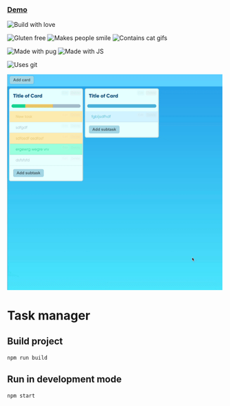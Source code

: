### [Demo](https://max-0n.github.io/task_manager/)

![Build with love](http://forthebadge.com/images/badges/built-with-love.svg)

![Gluten free](https://forthebadge.com/images/badges/gluten-free.svg) ![Makes people smile](https://forthebadge.com/images/badges/makes-people-smile.svg) ![Contains cat gifs](https://forthebadge.com/images/badges/contains-cat-gifs.svg)

![Made with pug](https://forthebadge.com/images/badges/made-with-pug.svg) ![Made with JS](https://forthebadge.com/images/badges/made-with-javascript.svg)

![Uses git](https://forthebadge.com/images/badges/uses-git.svg)

[![Pump simulator](./preview.gif)](https://max-0n.github.io/task_manager/)

# Task manager

## Build project
```
npm run build
```

## Run in development mode
```
npm start
```
